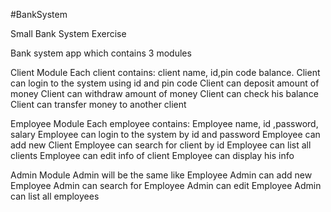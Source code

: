 #BankSystem

Small Bank System Exercise 

Bank system app which contains 3 modules

Client Module
Each client contains: client name, id,pin code balance.
Client can login to the system using id and pin code
Client can deposit amount of money 
Client can withdraw amount of money
Client can check his balance
Client can transfer money to another client


Employee Module
Each employee contains: Employee name, id ,password, salary
Employee can login to the system by id and password
Employee can add new Client
Employee can search for client by id
Employee can list all clients
Employee can edit info of client
Employee can display his info


Admin Module
Admin will be the same like Employee
Admin can add new Employee
Admin can search for Employee
Admin can edit Employee
Admin can list all employees
